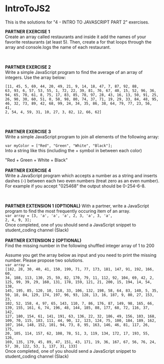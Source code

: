 # IntroToJS2
This is the solutions for "4 - INTRO TO JAVASCRIPT PART 2" exercises.

<b>PARTNER EXERCISE 1</b>
<br/>
Create an array called restaurants and inside it add the names of your favorite restaurants (at least 5). Then, create a for that loops through the array and console.logs the name of each restaurant.

<br/><br/>
<b>PARTNER EXERCISE 2</b><br/>
Write a simple JavaScript program to find the average of an array of integers. Use the array below:

<code>[11, 45, 5, 69, 44, 20, 49, 21, 9, 14, 18, 47, 7, 87, 92, 88, 63, 93, 6, 57, 53, 55, 1, 72, 22, 39, 81, 76, 67, 40, 15, 52, 96, 36, 94, 65, 70, 61, 8, 75, 17, 83, 85, 78, 97, 28, 43, 16, 13, 50, 91, 25, 26, 90, 30, 60, 51, 0, 58, 98, 80, 74, 37, 71, 19, 29, 33, 84, 48, 95, 46, 32, 73, 89, 42, 68, 99, 24, 34, 35, 86, 38, 64, 79, 77, 23, 56, 41, 2, 54, 4, 59, 31, 10, 27, 3, 82, 12, 66, 62]</code>

<br/><br/>
<b>PARTNER EXERCISE 3</b>
<br/>
Write a simple JavaScript program to join all elements of the following array:

<code>var myColor = ["Red", "Green", "White", "Black"];</code>
<br/>
Into a string like this (including the + symbol in between each color)

"Red + Green + White + Black"
<br/><br/>
<b>PARTNER EXERCISE 4</b>
<br/>
Write a JavaScript program which accepts a number as a string and inserts dashes (-) between each two even numbers (treat zero as an even number). For example if you accept "025468" the output should be 0-254-6-8.

<br/><br/>
<b>PARTNER EXTENSION 1 (OPTIONAL)</b>
With a partner, write a JavaScript program to find the most frequently occuring item of an array.
<br/>
<code>var array = [3, 'a', 'a', 'a', 2, 3, 'a', 3, 'a', 2, 4, 9, 3];</code><br/>
Once completed, one of you should send a JavaScript snippet to student_coding channel (Slack)
<br/><br/>
<b>PARTNER EXTENSION 2 (OPTIONAL)</b>
<br/>
Find the missing number in the following shuffled integer array of 1 to 200

Assume you get the array below as input and you need to print the missing number. Please propose two solutions.
<br/>
<code>var array = [182, 28, 30, 40, 41, 150, 199, 71, 77, 173, 181, 147, 91, 192, 166, 60, 34, 188, 113, 130, 25, 59, 82, 170, 79, 11, 112, 92, 104, 69, 42, 2, 125, 99, 39, 29, 160, 131, 178, 159, 121, 21, 200, 15, 194, 14, 54, 138, 145, 195, 85, 120, 10, 118, 33, 106, 132, 198, 58, 64, 83, 140, 5, 35, 50, 18, 84, 129, 174, 197, 96, 93, 128, 13, 16, 187, 9, 80, 27, 153, 23, 102, 52, 158, 4, 97, 65, 143, 110, 7, 86, 176, 87, 149, 98, 165, 66, 139, 155, 161, 6, 74, 196, 48, 144, 185, 88, 177, 68, 72, 116, 37, 142, 127, 180, 154, 61, 141, 191, 63, 136, 22, 32, 186, 49, 156, 103, 168, 109, 70, 115, 183, 111, 44, 90, 12, 123, 124, 75, 100, 184, 189, 162, 107, 164, 148, 152, 101, 94, 73, 8, 95, 163, 146, 46, 81, 117, 26, 175, 20, 105, 114, 157, 62, 108, 78, 51, 3, 119, 134, 172, 17, 193, 55, 126, 169, 135, 179, 45, 89, 47, 151, 43, 171, 19, 36, 167, 67, 56, 76, 24, 57, 38, 122, 53, 1, 137, 31, 133]</code>
<br/>
Once completed, one of you should send a JavaScript snippet to student_coding channel (Slack)
